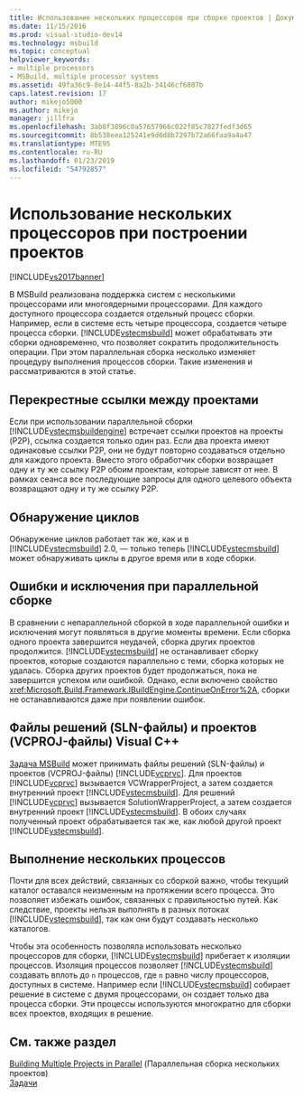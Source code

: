 ```yaml
---
title: Использование нескольких процессоров при сборке проектов | Документация Майкрософт
ms.date: 11/15/2016
ms.prod: visual-studio-dev14
ms.technology: msbuild
ms.topic: conceptual
helpviewer_keywords:
- multiple processors
- MSBuild, multiple processor systems
ms.assetid: 49fa36c9-8e14-44f5-8a2b-34146cf6807b
caps.latest.revision: 17
author: mikejo5000
ms.author: mikejo
manager: jillfra
ms.openlocfilehash: 3ab8f3896c0a57657966c022f85c7827fedf3d65
ms.sourcegitcommit: 8b538eea125241e9d6d8b7297b72a66faa9a4a47
ms.translationtype: MTE95
ms.contentlocale: ru-RU
ms.lasthandoff: 01/23/2019
ms.locfileid: "54792857"
---
```

# <a name="using-multiple-processors-to-build-projects"></a>Использование нескольких процессоров при построении проектов
[!INCLUDE[vs2017banner](../includes/vs2017banner.md)]

  
В MSBuild реализована поддержка систем с несколькими процессорами или многоядерными процессорами. Для каждого доступного процессора создается отдельный процесс сборки. Например, если в системе есть четыре процессора, создается четыре процесса сборки. [!INCLUDE[vstecmsbuild](../includes/vstecmsbuild-md.md)] может обрабатывать эти сборки одновременно, что позволяет сократить продолжительность операции. При этом параллельная сборка несколько изменяет процедуру выполнения процессов сборки. Такие изменения и рассматриваются в этой статье.  
  
## <a name="project-to-project-references"></a>Перекрестные ссылки между проектами  
 Если при использовании параллельной сборки [!INCLUDE[vstecmsbuildengine](../includes/vstecmsbuildengine-md.md)] встречает ссылки проектов на проекты (P2P), ссылка создается только один раз. Если два проекта имеют одинаковые ссылки P2P, они не будут повторно создаваться отдельно для каждого проекта. Вместо этого обработчик сборки возвращает одну и ту же ссылку P2P обоим проектам, которые зависят от нее. В рамках сеанса все последующие запросы для одного целевого объекта возвращают одну и ту же ссылку P2P.  
  
## <a name="cycle-detection"></a>Обнаружение циклов  
 Обнаружение циклов работает так же, как и в [!INCLUDE[vstecmsbuild](../includes/vstecmsbuild-md.md)] 2.0, — только теперь [!INCLUDE[vstecmsbuild](../includes/vstecmsbuild-md.md)] может обнаруживать циклы в другое время или в ходе сборки.  
  
## <a name="errors-and-exceptions-during-parallel-builds"></a>Ошибки и исключения при параллельной сборке  
 В сравнении с непараллельной сборкой в ходе параллельной ошибки и исключения могут появляться в другие моменты времени. Если сборка одного проекта завершится неудачей, сборка других проектов продолжится. [!INCLUDE[vstecmsbuild](../includes/vstecmsbuild-md.md)] не останавливает сборку проектов, которые создаются параллельно с теми, сборка которых не удалась. Сборка других проектов будет продолжаться, пока не завершится успехом или ошибкой. Однако, если включено свойство <xref:Microsoft.Build.Framework.IBuildEngine.ContinueOnError%2A>, сборки не останавливаются даже при появлении ошибок.  
  
## <a name="visual-c-project-vcproj-and-solution-sln-files"></a>Файлы решений (SLN-файлы) и проектов (VCPROJ-файлы) Visual C++  
 [Задача MSBuild](../msbuild/msbuild-task.md) может принимать файлы решений (SLN-файлы) и проектов (VCPROJ-файлы) [!INCLUDE[vcprvc](../includes/vcprvc-md.md)]. Для проектов [!INCLUDE[vcprvc](../includes/vcprvc-md.md)] вызывается VCWrapperProject, а затем создается внутренний проект [!INCLUDE[vstecmsbuild](../includes/vstecmsbuild-md.md)]. Для решений [!INCLUDE[vcprvc](../includes/vcprvc-md.md)] вызывается SolutionWrapperProject, а затем создается внутренний проект [!INCLUDE[vstecmsbuild](../includes/vstecmsbuild-md.md)]. В обоих случаях полученный проект обрабатывается так же, как любой другой проект [!INCLUDE[vstecmsbuild](../includes/vstecmsbuild-md.md)].  
  
## <a name="multi-process-execution"></a>Выполнение нескольких процессов  
 Почти для всех действий, связанных со сборкой важно, чтобы текущий каталог оставался неизменным на протяжении всего процесса. Это позволяет избежать ошибок, связанных с правильностью путей. Как следствие, проекты нельзя выполнять в разных потоках [!INCLUDE[vstecmsbuild](../includes/vstecmsbuild-md.md)], так как они будут создавать несколько каталогов.  
  
 Чтобы эта особенность позволяла использовать несколько процессоров для сборки, [!INCLUDE[vstecmsbuild](../includes/vstecmsbuild-md.md)] прибегает к изоляции процессов. Изоляция процессов позволяет [!INCLUDE[vstecmsbuild](../includes/vstecmsbuild-md.md)] создавать вплоть до `n` процессов, где `n` равно числу процессоров, доступных в системе. Например если [!INCLUDE[vstecmsbuild](../includes/vstecmsbuild-md.md)] собирает решение в системе с двумя процессорами, он создает только два процесса сборки. Эти процессы используются многократно для сборки всех проектов, входящих в решение.  
  
## <a name="see-also"></a>См. также раздел  
 [Building Multiple Projects in Parallel](../msbuild/building-multiple-projects-in-parallel-with-msbuild.md)  (Параллельная сборка нескольких проектов)  
 [Задачи](../msbuild/msbuild-tasks.md)

